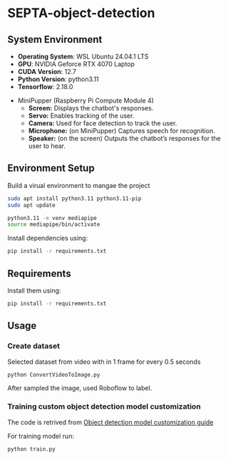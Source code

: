 # SEPTA-object-detection

## System Environment  

- **Operating System**: WSL Ubuntu 24.04.1 LTS
- **GPU**: NVIDIA Geforce RTX 4070 Laptop
- **CUDA Version**: 12.7
- **Python Version**: python3.11
- **Tensorflow**: 2.18.0 

* MiniPupper (Raspberry Pi Compute Module 4)  
  - **Screen:**  Displays the chatbot's responses.
  - **Servo:** Enables tracking of the user.
  - **Camera:** Used for face detection to track the user.
  - **Microphone:** (on MiniPupper) Captures speech for recognition.
  - **Speaker:** (on the screen) Outputs the chatbot’s responses for the user to hear.

## Environment Setup

Build a virual environment to mangae the project
```sh
sudo apt install python3.11 python3.11-pip
sudo apt update

python3.11 -m venv mediapipe
source mediapipe/bin/activate
```

Install dependencies using:  

```sh
pip install -r requirements.txt
```


## Requirements

Install them using:

```sh
pip install -r requirements.txt
```

##  Usage
### Create dataset
Selected dataset from video with in 1 frame for every 0.5 seconds

```sh
python ConvertVideoToImage.py
```

After sampled the image, used Roboflow to label.

### Training custom object detection model customization

The code is retrived from [Object detection model customization guide](https://ai.google.dev/edge/mediapipe/solutions/customization/object_detector)

For training model run:

```sh
python train.py
```



